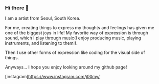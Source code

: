 ### Hi there 👋

I am a artist from Seoul, South Korea.

For me, creating things to express my thoughts and feelings has given me one of the biggest joys in life! My favorite way of expression is through sound, which I play through music(I enjoy producing music, playing instruments, and listening to them!).

Then I use other forms of expression like coding for the visual side of things.

Anyways... I hope you enjoy looking around my github page!

[instagram]https://www.instagram.com/j00my/


